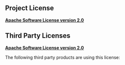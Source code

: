 <!-- Created by CodeLicenseManager -->
## Project License

__[Apache Software License version 2.0](https://github.com/tombensve/FileEditorMavenSupport/blob/master/docs/Apache-2.0.md)__

## Third Party Licenses

__[Apache Software License version 2.0](http://www.apache.org/licenses/LICENSE-2.0.txt)__

The following third party products are using this license:


<!-- CLM -->

